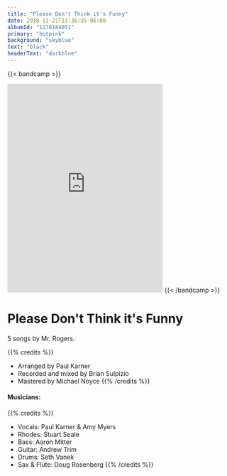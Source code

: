 ```yaml
---
title: "Please Don't Think it's Funny"
date: 2018-11-21T13:36:35-06:00
albumId: "1278184051"
primary: "hotpink"
background: "skyblue"
text: "black"
headerText: "darkblue"
---
```

{{< bandcamp >}}
<iframe style="border: 0; width: 350px; height: 470px;" src="https://bandcamp.com/EmbeddedPlayer/album=2197636156/size=large/bgcol=ffffff/linkcol=0687f5/tracklist=false/transparent=true/" seamless><a href="https://pkflyer.bandcamp.com/album/please-dont-think-its-funny">Please Don&#39;t Think It&#39;s Funny by PK Flyer</a></iframe>
{{< /bandcamp >}}

# Please Don't Think it's Funny

5 songs by Mr. Rogers. 

{{% credits  %}}
- Arranged by Paul Karner
- Recorded and mixed by Brian Sulpizio
- Mastered by Michael Noyce
{{% /credits  %}}
 
#### Musicians:
{{% credits  %}}
- Vocals: Paul Karner & Amy Myers
- Rhodes: Stuart Seale
- Bass: Aaron Mitter
- Guitar: Andrew Trim
- Drums: Seth Vanek
- Sax & Flute: Doug Rosenberg
{{% /credits  %}}


